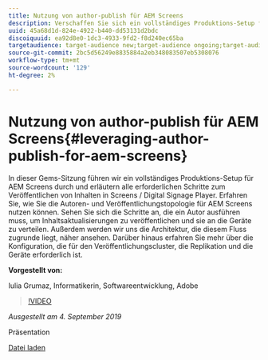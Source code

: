 ```yaml
---
title: Nutzung von author-publish für AEM Screens
description: Verschaffen Sie sich ein vollständiges Produktions-Setup für AEM Screens und lernen Sie alle erforderlichen Schritte zum Veröffentlichen von Inhalten in Screens/Digital Signage Player kennen.
uuid: 45a68d1d-824e-4922-b440-dd53131d2bdc
discoiquuid: ea92d8e0-1dc3-4933-9fd2-f8d240ec65ba
targetaudience: target-audience new;target-audience ongoing;target-audience upgrader
source-git-commit: 2bc5d56249e8835884a2eb348083507eb5308076
workflow-type: tm+mt
source-wordcount: '129'
ht-degree: 2%

---
```



# Nutzung von author-publish für AEM Screens{#leveraging-author-publish-for-aem-screens}

In dieser Gems-Sitzung führen wir ein vollständiges Produktions-Setup für AEM Screens durch und erläutern alle erforderlichen Schritte zum Veröffentlichen von Inhalten in Screens / Digital Signage Player. Erfahren Sie, wie Sie die Autoren- und Veröffentlichungstopologie für AEM Screens nutzen können. Sehen Sie sich die Schritte an, die ein Autor ausführen muss, um Inhaltsaktualisierungen zu veröffentlichen und sie an die Geräte zu verteilen. Außerdem werden wir uns die Architektur, die diesem Fluss zugrunde liegt, näher ansehen. Darüber hinaus erfahren Sie mehr über die Konfiguration, die für den Veröffentlichungscluster, die Replikation und die Geräte erforderlich ist.

**Vorgestellt von:**

Iulia Grumaz, Informatikerin, Softwareentwicklung, Adobe

>[!VIDEO](https://video.tv.adobe.com/v/28706/?quality=9)

*Ausgestellt am 4. September 2019*

Präsentation

[Datei laden](assets/leveraging-author-publish-aem-screens-final.pdf)
